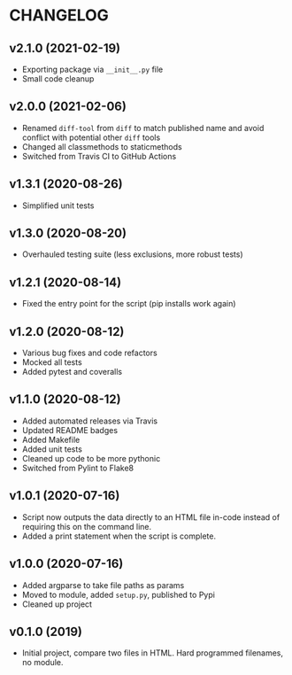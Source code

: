 # CHANGELOG

## v2.1.0 (2021-02-19)

* Exporting package via `__init__.py` file
* Small code cleanup

## v2.0.0 (2021-02-06)

* Renamed `diff-tool` from `diff` to match published name and avoid conflict with potential other `diff` tools
* Changed all classmethods to staticmethods
* Switched from Travis CI to GitHub Actions

## v1.3.1 (2020-08-26)

* Simplified unit tests

## v1.3.0 (2020-08-20)

* Overhauled testing suite (less exclusions, more robust tests)

## v1.2.1 (2020-08-14)

* Fixed the entry point for the script (pip installs work again)

## v1.2.0 (2020-08-12)

* Various bug fixes and code refactors
* Mocked all tests
* Added pytest and coveralls

## v1.1.0 (2020-08-12)

* Added automated releases via Travis
* Updated README badges
* Added Makefile
* Added unit tests
* Cleaned up code to be more pythonic
* Switched from Pylint to Flake8

## v1.0.1 (2020-07-16)

* Script now outputs the data directly to an HTML file in-code instead of requiring this on the command line.
* Added a print statement when the script is complete.

## v1.0.0 (2020-07-16)

* Added argparse to take file paths as params
* Moved to module, added `setup.py`, published to Pypi
* Cleaned up project

## v0.1.0 (2019)

* Initial project, compare two files in HTML. Hard programmed filenames, no module.
